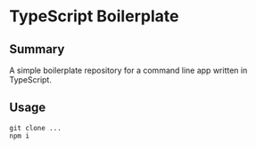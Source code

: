 # TypeScript Boilerplate

## Summary
A simple boilerplate repository for a command line app written in TypeScript.

## Usage
```
git clone ...
npm i
```